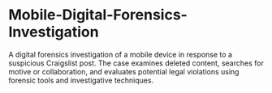 # Mobile-Digital-Forensics-Investigation
A digital forensics investigation of a mobile device in response to a suspicious Craigslist post. The case examines deleted content, searches for motive or collaboration, and evaluates potential legal violations using forensic tools and investigative techniques.
